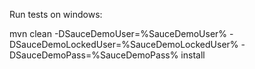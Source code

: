 Run tests on windows:

mvn clean -DSauceDemoUser=%SauceDemoUser% -DSauceDemoLockedUser=%SauceDemoLockedUser% -DSauceDemoPass=%SauceDemoPass% install
